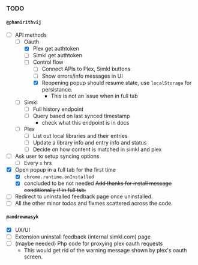 ### TODO

#### `@phanirithvij`

- [ ] API methods
  - [ ] Oauth
    - [x] Plex get authtoken
    - [ ] Simkl get authtoken
    - [ ] Control flow
      - [ ] Connect APIs to Plex, Simkl buttons
      - [ ] Show errors/info messages in UI
      - [x] Reopening popup should resume state, use `localStorage` for persistance.
        - This is not an issue when in full tab
  - [ ] Simkl
    - [ ] Full history endpoint
    - [ ] Query based on last synced timestamp
      - check what this endpoint is in docs
  - [ ] Plex
    - [ ] List out local libraries and their entries
    - [ ] Update a library info and entry info and status
    - [ ] Decide on how content is matched in simkl and plex
- [ ] Ask user to setup syncing options
  - [ ] Every `x` hrs
- [x] Open popup in a full tab for the first time
  - [x] `chrome.runtime.onInstalled`
  - [x] concluded to be not needed ~~Add thanks for install message conditionally if in full tab.~~
- [ ] Redirect to uninstalled feedback page once uninstalled.
- [ ] All the other minor todos and fixmes scattered across the code.

#### `@andrewmasyk`

- [x] UX/UI
- [ ] Extension uninstall feedback (internal simkl.com) page
- [ ] (maybe needed) Php code for proxying plex oauth requests
  - This would get rid of the warning message shown by plex's oauth screen.

